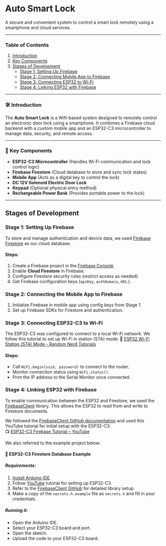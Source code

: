 # Auto Smart Lock

A secure and convenient system to control a smart lock remotely using a smartphone and cloud services.

---

### Table of Contents
1. [Introduction](#introduction)
2. [Key Components](#key-components)
3. [Stages of Development](#stages-of-development)
   - [Stage 1: Setting Up Firebase](#stage-1-setting-up-firebase)
   - [Stage 2: Connecting Mobile App to Firebase](#stage-2-connecting-mobile-app-to-firebase)
   - [Stage 3: Connecting ESP32 to Wi-Fi](#stage-3-connecting-esp32-to-wi-fi)
   - [Stage 4: Linking ESP32 with Firebase](#stage-4-linking-esp32-with-firebase)

---

### 🛠️ Introduction
The **Auto Smart Lock** is a Wifi-based system designed to remotely control an electronic door lock using a smartphone. It combines a Firebase cloud backend with a custom mobile app and an ESP32-C3 microcontroller to manage data, security, and remote access.

---

### 🔧 Key Components
- **ESP32-C3 Microcontroller**
(Handles Wi-Fi communication and lock control logic)
- **Firebase Firestore** (Cloud database to store and sync lock states)
- **Mobile App** (Acts as a digital key to control the lock)
- **DC 12V Solenoid Electric Door Lock**
- **Keypad** (Optional physical entry method)
- **Rechargeable Power Bank** (Provides portable power to the lock)

---

## Stages of Development

### Stage 1: Setting Up Firebase
To store and manage authentication and device data, we used [Firebase Firestore](https://firebase.google.com/docs/firestore) as our cloud database.

#### Steps:
1. Create a Firebase project in the [Firebase Console](https://console.firebase.google.com/).
2. Enable **Cloud Firestore** in Firebase.
3. Configure Firestore security rules (restrict access as needed).
4. Get Firebase configuration keys (`apiKey`, `authDomain`, etc.).

### Stage 2: Connecting the Mobile App to Firebase
1. Initialize Firebase in mobile app using config keys from Stage 1.
2. Set up Firebase SDKs for Firestore and authentication.

### Stage 3: Connecting ESP32-C3 to Wi-Fi
The ESP32-C3 was configured to connect to a local Wi-Fi network. We follow this tutorial to set up Wi-Fi in station (STA) mode:
🔗 [ESP32 Wi-Fi Station (STA) Mode - Random Nerd Tutorials](https://randomnerdtutorials.com/esp32-wi-fi-manager-esp32/)

#### Steps:
- Call `WiFi.begin(ssid, password)` to connect to the router.
- Monitor connection status using `WiFi.status()`.
- Print the IP address to the Serial Monitor once connected.

### Stage 4: Linking ESP32 with Firebase
To enable communication between the ESP32 and Firestore, we used the [FirebaseClient](https://github.com/mobizt/FirebaseClient) library. This allows the ESP32 to read from and write to Firestore documents.

We followed the [FirebaseClient GitHub documentation](https://github.com/mobizt/FirebaseClient) and used this YouTube tutorial for initial setup with the ESP32-C3:  
📺 [ESP32-C3 Firebase Tutorial – YouTube](https://www.youtube.com/watch?v=md1uEOnau5k)

We also referred to the example project below:

#### 🔧 ESP32-C3 Firestore Database Example

##### Requirements:
1. [Install Arduino IDE](https://www.arduino.cc/en/software).
2. Follow [YouTube](https://www.youtube.com/watch?v=md1uEOnau5k) tutorial for setting up ESP32-C3.
3. Refer to the [FirebaseClient GitHub](https://github.com/mobizt/FirebaseClient) for detailed library setup.
4. Make a copy of the `secrets.h.example` file as `secrets.h` and fill in your credentials.

##### Running it:
- Open the Arduino IDE.
- Select your ESP32-C3 board and port.
- Open the sketch.
- Upload the code to your ESP32-C3 board.